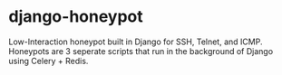 # django-honeypot
Low-Interaction honeypot built in Django for SSH, Telnet, and ICMP. Honeypots are 3 seperate scripts that run in the background of Django using Celery + Redis.
